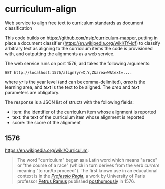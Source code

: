 # curriculum-align
Web service to align free text to curriculum standards as document classification

This code builds on https://github.com/nsip/curriculum-mapper, putting in place a 
document classifier (https://en.wikipedia.org/wiki/Tf–idf) to classify arbitrary
text as aligning to the curriculum items the code is provisioned with,
and outputting the alignments as a web service.

The web service runs on port 1576, and takes the following arguments:

````
GET http://localhost:1576/align?yr=X,Y,Z&area=W&text=....
````
where _yr_ is the year level (and can be comma-delimited), _area_ is the learning area, and _text_ is the text to be aligned. The _area_ and _text_ parameters are obligatory.

The response is a JSON list of structs with the following fields:

* item: the identifier of the curriculum item whose alignment is reported
* text: the text of the curriculum item whose alignment is reported
* score: the score of the alignment


## 1576

https://en.wikipedia.org/wiki/Curriculum:

> The word "curriculum" began as a Latin word which means "a race" or "the course of a race" (which in turn derives from the verb _currere_ meaning "to run/to proceed"). The first known use in an educational context is in the [_Professio Regia_](https://books.google.com.au/books?id=bG5EAAAAcAAJ&printsec=frontcover&hl=el&source=gbs_ge_summary_r&cad=0#v=onepage&q=curriculum&f=false), a work by University of Paris professor [Petrus Ramus](https://en.wikipedia.org/wiki/Petrus_Ramus) published [posthumously](https://en.wikipedia.org/wiki/St._Bartholomew%27s_Day_massacre) in 1576.
